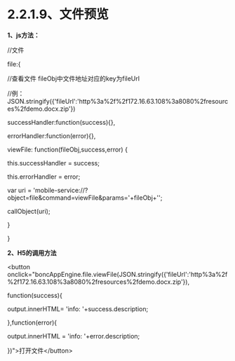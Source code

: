 # **2.2.1.9、文件预览**

**1、js方法：**

//文件

file:{

//查看文件 fileObj中文件地址对应的key为fileUrl

//例：JSON.stringify\({'fileUrl':'http%3a%2f%2f172.16.63.108%3a8080%2fresources%2fdemo.docx.zip'}\)

successHandler:function\(success\){},

errorHandler:function\(error\){},

viewFile: function\(fileObj,success,error\) {

this.successHandler = success;

this.errorHandler = error;

var uri = 'mobile-service://?object=file&command=viewFile&params='+fileObj+'';

callObject\(uri\);

}

}

**2、H5的调用方法**

&lt;button onclick="boncAppEngine.file.viewFile\(JSON.stringify\({'fileUrl':'http%3a%2f%2f172.16.63.108%3a8080%2fresources%2fdemo.docx.zip'}\),

function\(success\){

output.innerHTML= 'info: '+success.description;

},function\(error\){

output.innerHTML = 'info: '+error.description;

}\)"&gt;打开文件&lt;/button&gt;

